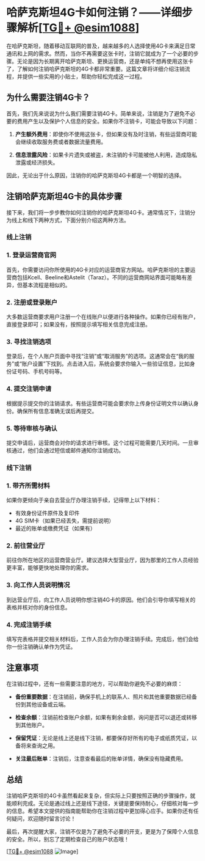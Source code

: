 # 哈萨克斯坦4G卡如何注销？——详细步骤解析[[TG💪+ @esim1088](https://t.me/s/esim1088)]

在哈萨克斯坦，随着移动互联网的普及，越来越多的人选择使用4G卡来满足日常通讯和上网的需求。然而，当你不再需要这张卡时，注销它就成为了一个必要的步骤。无论是因为长期离开哈萨克斯坦、更换运营商，还是单纯不想再使用这张卡了，了解如何注销哈萨克斯坦的4G卡都非常重要。这篇文章将详细介绍注销流程，并提供一些实用的小贴士，帮助你轻松完成这一过程。

## 为什么需要注销4G卡？

首先，我们先来说说为什么我们需要注销4G卡。简单来说，注销是为了避免不必要的费用产生以及保护个人信息的安全。如果你不注销卡，可能会导致以下问题：

1. **产生额外费用**：即使你不使用这张卡，但如果没有及时注销，有些运营商可能会继续收取服务费或者数据流量费用。
   
2. **信息泄露风险**：如果卡片遗失或被盗，未注销的卡可能被他人利用，造成隐私泄露或经济损失。

因此，无论出于什么原因，注销你的哈萨克斯坦4G卡都是一个明智的选择。

## 注销哈萨克斯坦4G卡的具体步骤

接下来，我们将一步步教你如何注销你的哈萨克斯坦4G卡。通常情况下，注销分为线上和线下两种方式，下面分别介绍这两种方法。

### 线上注销

### 1. 登录运营商官网

首先，你需要访问你所使用的4G卡对应的运营商官方网站。哈萨克斯坦的主要运营商包括Kcell、Beeline和Astelit（Taraz）。不同的运营商网站界面可能略有差异，但基本流程是相似的。

### 2. 注册或登录账户

大多数运营商要求用户注册一个在线账户以便进行各种操作。如果你已经有账户，直接登录即可；如果没有，按照提示填写相关信息完成注册。

### 3. 寻找注销选项

登录后，在个人账户页面中寻找“注销”或“取消服务”的选项。这通常会在“我的服务”或“账户设置”下找到。点击进入后，系统会要求你输入一些验证信息，比如身份证号码、手机号码等。

### 4. 提交注销申请

根据提示提交你的注销请求。有些运营商可能会要求你上传身份证明文件以确认身份。确保所有信息准确无误后再提交。

### 5. 等待审核与确认

提交申请后，运营商会对你的请求进行审核。这个过程可能需要几天时间。一旦审核通过，他们会通过短信或邮件通知你注销成功。

### 线下注销

### 1. 带齐所需材料

如果你更倾向于亲自去营业厅办理注销手续，记得带上以下材料：
- 有效身份证件原件及复印件
- 4G SIM卡（如果已经丢失，需提前说明）
- 最近的账单或缴费凭证（如果有）

### 2. 前往营业厅

前往你所在地区的运营商营业厅。建议选择大型营业厅，因为那里的工作人员经验更丰富，能够更快地处理你的需求。

### 3. 向工作人员说明情况

到达营业厅后，向工作人员说明你想注销4G卡的原因。他们会引导你填写相关的表格并核对你的身份信息。

### 4. 完成注销手续

填写完表格并提交相关材料后，工作人员会为你办理注销手续。完成后，他们会给你一份注销确认单作为凭证。

## 注意事项

在注销过程中，还有一些需要注意的地方，可以帮助你避免不必要的麻烦：

- **备份重要数据**：在注销前，确保手机上的联系人、照片和其他重要数据已经备份到其他设备或云端。
  
- **检查余额**：注销前检查账户余额，如果有剩余金额，询问是否可以退还或转移到其他账户。

- **保留凭证**：无论是线上还是线下注销，都要保存好所有的电子或纸质凭证，以备将来查询之用。

- **关注最后账单**：注销后，注意查看最后的账单详情，确保没有隐藏费用。

## 总结

注销哈萨克斯坦的4G卡虽然看起来复杂，但实际上只要按照正确的步骤操作，就能顺利完成。无论是通过线上还是线下途径，关键是要保持耐心，仔细核对每一步的信息。希望本文提供的指南能帮助你在注销过程中更加得心应手。如果你还有任何疑问，欢迎随时留言讨论！

最后，再次提醒大家，注销不仅是为了避免不必要的开支，更是为了保障个人信息的安全。所以，别忘了定期检查自己的账户状态哦！

[[TG💪+ @esim1088](https://t.me/s/esim1088) ![Image](https://i.postimg.cc/4NQfJmqS/Snipaste-2025-05-13-00-14-12.png)]